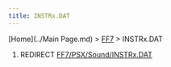 ```yaml
---
title: INSTRx.DAT
---
```


[Home](../Main Page.md) > [FF7](../FF7.md) > INSTRx.DAT

1.  REDIRECT [FF7/PSX/Sound/INSTRx.DAT](PSX/Sound/INSTRx.DAT.md)
